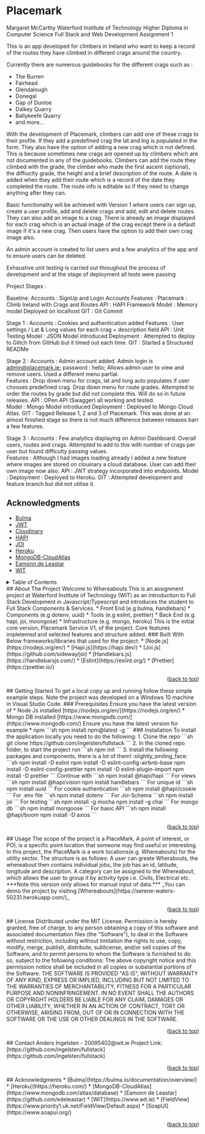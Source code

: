 # Placemark

Margaret McCarthy
Waterford Institute of Technology
Higher Diploma in Computer Science
Full Stack and Web Development
Assignment 1
 
<p>This is an app developed for climbers in Ireland who want to keep a record of the routes they have climbed in different crags around the country.</p>
<p>Currently there are numerous guidebooks for the different crags such as :</p>
<ul>
<li>The Burren</li>
<li>Fairhead</li>
<li>Glendalough</li>
<li>Donegal</li>
<li>Gap of Dunloe</li>
<li>Dalkey Quarry</li>
<li>Ballykeefe Quarry</li>
<li>and more...</li>
</ul>

<p>With the development of Placemark, climbers can add one of these crags to their profile.  If they add a predefined crag the lat and lng is populated in the form.  They also have the option of adding a new crag which is not defined.  This is because sometimes new crags are opened up by climbers which are not documented in any of the guidebooks.  Climbers can add the route they climbed with the grade, the climber who made the first ascent (optional), the diffiuclty grade, the height and a brief description of the route.  A date is added when they add their route which is a record of the date they completed the route.  The route info is editable so if they need to change anything after they can.</p>
<p>Basic functionality will be achieved with Version 1 where users can sign up, create a user profile, add and delete crags and add, edit and delete routes.  They can also add an image to a crag.  There is already an image displayed for each crag which is an actual image of the crag except there is a default image if it's a new crag.  Then users have the option to add their own crag image also.</p>
<p>An admin account is created to list users and a few analytics of the app and to ensure users can be deleted. </p>
<p>Exhaustive unit testing is carried out throughout the process of development and at the stage of deployment all tests were passing</p>

Project Stages : 

Baseline: 
  Accounts : SignUp and Login Accounts 
  Features : Placemark : Climb Ireland with Crags and Routes 
  API : HAPI Framework 
  Model : Memory model 
  Deployed on localhost 
  GIT : Git Commit

Stage 1 : 
  Accounts : Cookies and authentication added 
  Features : User settings / Lat & Long values for each crag + description field 
  API : Unit Testing 
  Model : JSON Model introduced 
  Deployment : Attempted to deploy to Glitch from GitHub but it timed out each time.
  GIT : Started a Structured READMe

Stage 2 : 
  Accounts : Admin account added.  Admin login is admin@placemark.ie; password : hello;  Allows admin user to view and remove users.  Used a different menu partial.  
  Features : Drop down menu for crags, lat and long auto populates if user chooses predefined crag.  Drop down menu for route grades.  Attempted to order the routes by grade but did not complete this.  Will do so in future releases.
  API : OPen API (Swagger) all working and tested.  
  Model : Mongo Model introduced 
  Deployment : Deployed to Mongo Cloud Atlas.
  GIT : Tagged Release 1, 2 and 3 of Placemark.  This was done at an almost finished stage so there is not much difference between releases barr a few features.  

Stage 3 :
  Accounts : Few analytics displaying on Admin Dashboard.  Overall users, routes and crags.  Attempted to add to this with number of crags per user but found difficulty passing values.  
  Features : Although I had images loading already I added a new feature where images are stored on clouinary a cloud database.  User can add their own image now also.
  API : JWT strategy incorporated into endpoints. 
  Model : 
  Deployment : Deployed to Heroku.
  GIT : Attempted development and feature branch but did not utilise it.  
  


<!-- ACKNOWLEDGMENTS -->
## Acknowledgments
* [Bulma](https://bulma.io/documentation/overview/)
* [JWT](https://jwt.io/)
* [Cloudinary](https://cloudinary.com//)
* [HAPI](https://hapi.dev/module/boom)
* [JOI](https://joi.dev/api/)
* [Heroku](https://heroku.com/)
* [MongoDB-CloudAtlas](https://www.mongodb.com/atlas/database)
* [Eamonn de Leastar](https://github.com/edeleastar)
* [WIT](https://www.wit.ie)

<div id="top"></div>
<!-- TABLE OF CONTENTS -->
<details>
  <summary>Table of Contents</summary>
  <ol>
    <li>
      <a href="#about-the-project">About The Project</a>
      <ul>
        <li><a href="#built-with">Built With</a></li>
      </ul>
    </li>
    <li>
      <a href="#getting-started">Getting Started</a>
      <ul>
        <li><a href="#prerequisites">Prerequisites</a></li>
        <li><a href="#installation">Installation</a></li>
      </ul>
    </li>
    <li><a href="#usage">Usage</a></li>
    <li><a href="#license">License</a></li>
    <li><a href="#contact">Contact</a></li>
    <li><a href="#acknowledgments">Acknowledgments</a></li>
  </ol>
</details>
<!-- ABOUT THE PROJECT -->
## About The Project
Welcome to Whereabouts
This is an assignment project at Waterford Institute of Technology (WIT) as an introduction to Full Stack Development in Javascript/Typescript and introduces the student to Full Stack Components & Services. 
* Front End (e.g bulma, handlebars)
* Components (e.g dotenv, uuid)
* Tools (e.g eslint, prettier)
* Back End (e.g. hapi, joi, moongose)
* Infrastructure (e.g. mongo, heroku)
This is the initial core version, Placemark Service V1, of the project. Core features impletemed and selected features and structure added.
### Built With
Below frameworks/libraries that used for the project.
* [Node.js](https://nodejs.org/en/)
* [Hapi.js](https://hapi.dev/)
* [Joi.js](https://github.com/sideway/joi)
* [Handlebars.js](https://handlebarsjs.com/)
* [Eslint](https://eslint.org/)
* [Prettier](https://prettier.io/)
<p align="right">(<a href="#top">back to top</a>)</p>
<!-- GETTING STARTED -->
## Getting Started
To get a local copy up and running follow these simple example steps. Note the project was developed on a Windows 10 machine in Visual Studio Code.
### Prerequisites
Ensure you have the latest version of 
* Node Js installed [https://nodejs.org/en/](https://nodejs.org/en/)
* Mongo DB installed [https://www.mongodb.com/](https://www.mongodb.com/)
Ensure you have the latest version for example
* npm
  ```sh
  npm install npm@latest -g
  ```
### Installation
To install the application locally you need to do the following:
1. Clone the repo
   ```sh
   git clone https://github.com/ingelsten/fullstack
   ```
2. In the cloned repo folder, to start the project run
   ```sh
   npm init
   ```
3. Install the following packages and components, there is a lot of them! :slightly_smiling_face:
   ```sh
    npm install -D eslint
    npm install -D eslint-config-airbnb-base
    npm install -D eslint-config-prettier
    npm install -D eslint-plugin-import
    npm install -D prettier
   ```
   Continue with 
   ```sh
   npm install @hapi/hapi
   ```
     For views
    ```sh
    npm install @hapi/vision
    npm install handlebars
    ```
    For unique id
    ```sh
    npm install uuid
    ```
    For cookie authentication
    ```sh
    npm install @hapi/cookie
    ```
    For .env file
    ```sh
    npm install dotenv
    ```
    For Joi-Schema
    ```sh
    npm install joi
    ```
    For testing
    ```sh
    npm install -g mocha
    npm install -g chai
    ```
    For mongo db
    ```sh
    npm install mongoose
    ```
    For basic API
    ```sh
    npm install @hapi/boom
    npm install -D axios
    ```
<p align="right">(<a href="#top">back to top</a>)</p>
<!-- USAGE EXAMPLES -->
## Usage
The scope of the project is a PlaceMark, A point of interest, or POI, is a specific point location that someone may find useful or interesting. In this project, the PlaceMark is a work locations(e.g. Whereabouts) for the utility sector. The structure is as follows: A user can greate Wherabouts, the whereabout then contains individual jobs, the job has an id, latitude, longitude and description. A category can be assigned to the Whereabout, which allows the user to group it by activity type i.e. Civils, Electrical etc.
***Note this version only allows for manual input of data.***
_You can demo the project by visiting [Whereabouts](https://serene-waters-50231.herokuapp.com/)_
<p align="right">(<a href="#top">back to top</a>)</p>
<!-- LICENSE -->
## License
Distributed under the MIT License. 
Permission is hereby granted, free of charge, to any person obtaining a copy of this software and associated documentation files (the "Software"), to deal in the Software without restriction, including without limitation the rights to use, copy, modify, merge, publish, distribute, sublicense, and/or sell copies of the Software, and to permit persons to whom the Software is furnished to do so, subject to the following conditions:
The above copyright notice and this permission notice shall be included in all copies or substantial portions of the Software.
THE SOFTWARE IS PROVIDED "AS IS", WITHOUT WARRANTY OF ANY KIND, EXPRESS OR IMPLIED, INCLUDING BUT NOT LIMITED TO THE WARRANTIES OF MERCHANTABILITY, FITNESS FOR A PARTICULAR PURPOSE AND NONINFRINGEMENT. IN NO EVENT SHALL THE AUTHORS OR COPYRIGHT HOLDERS BE LIABLE FOR ANY CLAIM, DAMAGES OR OTHER LIABILITY, WHETHER IN AN ACTION OF CONTRACT, TORT OR OTHERWISE, ARISING FROM, OUT OF OR IN CONNECTION WITH THE SOFTWARE OR THE USE OR OTHER DEALINGS IN THE SOFTWARE.
<p align="right">(<a href="#top">back to top</a>)</p>
<!-- CONTACT -->
## Contact
Anders Ingelsten - 20095402@wit.ie
Project Link: [https://github.com/ingelsten/fullstack](https://github.com/ingelsten/fullstack)
<p align="right">(<a href="#top">back to top</a>)</p>
<!-- ACKNOWLEDGMENTS -->
## Acknowledgments
* [Bulma](https://bulma.io/documentation/overview/)
* [Heroku](https://heroku.com/)
* [MongoDB-CloudAtlas](https://www.mongodb.com/atlas/database)
* [Eamonn de Leastar](https://github.com/edeleastar)
* [WIT](https://www.wit.ie)
* [FieldView](https://www.priority1.uk.net/FieldView/Default.aspx)
* [SoapUI](https://www.soapui.org/)
<p align="right">(<a href="#top">back to top</a>)</p>